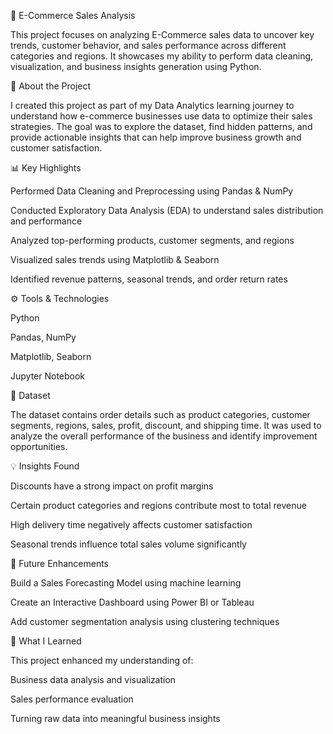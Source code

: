🛒 E-Commerce Sales Analysis

This project focuses on analyzing E-Commerce sales data to uncover key trends, customer behavior, and sales performance across different categories and regions. It showcases my ability to perform data cleaning, visualization, and business insights generation using Python.

📖 About the Project

I created this project as part of my Data Analytics learning journey to understand how e-commerce businesses use data to optimize their sales strategies. The goal was to explore the dataset, find hidden patterns, and provide actionable insights that can help improve business growth and customer satisfaction.

📊 Key Highlights

Performed Data Cleaning and Preprocessing using Pandas & NumPy

Conducted Exploratory Data Analysis (EDA) to understand sales distribution and performance

Analyzed top-performing products, customer segments, and regions

Visualized sales trends using Matplotlib & Seaborn

Identified revenue patterns, seasonal trends, and order return rates

⚙️ Tools & Technologies

Python

Pandas, NumPy

Matplotlib, Seaborn

Jupyter Notebook

📁 Dataset

The dataset contains order details such as product categories, customer segments, regions, sales, profit, discount, and shipping time. It was used to analyze the overall performance of the business and identify improvement opportunities.

💡 Insights Found

Discounts have a strong impact on profit margins

Certain product categories and regions contribute most to total revenue

High delivery time negatively affects customer satisfaction

Seasonal trends influence total sales volume significantly

🚀 Future Enhancements

Build a Sales Forecasting Model using machine learning

Create an Interactive Dashboard using Power BI or Tableau

Add customer segmentation analysis using clustering techniques

🧠 What I Learned

This project enhanced my understanding of:

Business data analysis and visualization

Sales performance evaluation

Turning raw data into meaningful business insights
